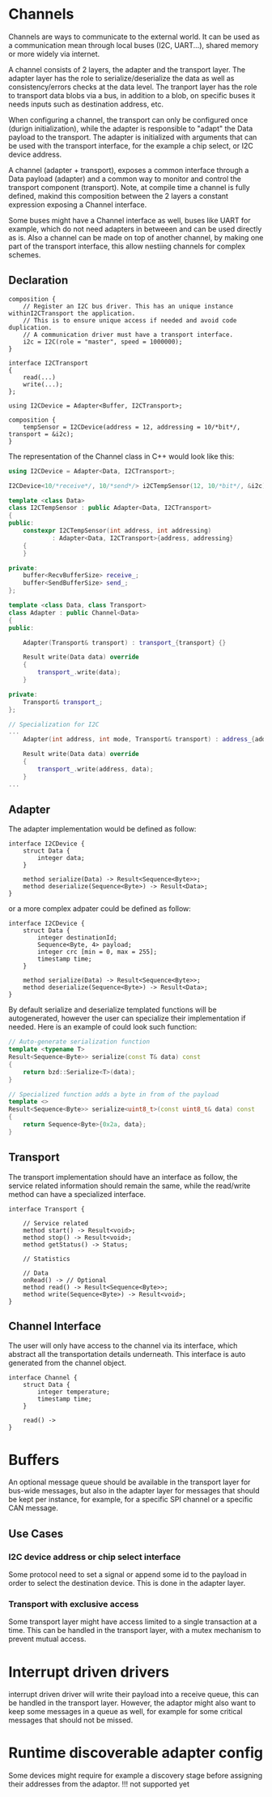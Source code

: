 # Channels

Channels are ways to communicate to the external world.
It can be used as a communication mean through local buses (I2C, UART...), shared memory or more widely via internet.

A channel consists of 2 layers, the adapter and the transport layer.
The adapter layer has the role to serialize/deserialize the data as well as consistency/errors checks at the data level.
The tranport layer has the role to transport data blobs via a bus, in addition to a blob, on specific buses it needs inputs
such as destination address, etc.

When configuring a channel, the transport can only be configured once (durign initialization), while the adapter
is responsible to "adapt" the Data payload to the transport. The adapter is initialized with arguments
that can be used with the transport interface, for the example a chip select, or I2C device address.

A channel (adapter + transport), exposes a common interface through a Data payload (adapter) and a common way to
monitor and control the transport component (transport).
Note, at compile time a channel is fully defined, makind this composition between the 2 layers a constant expression
exposing a Channel<Data> interface.

Some buses might have a Channel interface as well, buses like UART for example, which do not need adapters in betweeen and
can be used directly as is.
Also a channel can be made on top of another channel, by making one part of the transport interface, this allow nestiing channels
for complex schemes.

## Declaration

```
composition {
	// Register an I2C bus driver. This has an unique instance withinI2CTransport the application.
	// This is to ensure unique access if needed and avoid code duplication.
	// A communication driver must have a transport interface.
	i2c = I2C(role = "master", speed = 1000000);
}

interface I2CTransport
{
	read(...)
	write(...);
};

using I2CDevice = Adapter<Buffer, I2CTransport>;

composition {
	tempSensor = I2CDevice(address = 12, addressing = 10/*bit*/, transport = &i2c); 
}
```

The representation of the Channel class in C++ would look like this:
```C++
using I2CDevice = Adapter<Data, I2CTransport>;

I2CDevice<10/*receive*/, 10/*send*/> i2CTempSensor(12, 10/*bit*/, &i2c);

template <class Data>
class I2CTempSensor : public Adapter<Data, I2CTransport>
{
public:
	constexpr I2CTempSensor(int address, int addressing)
			: Adapter<Data, I2CTransport>{address, addressing}
	{
	}

private:
	buffer<RecvBufferSize> receive_;
	buffer<SendBufferSize> send_;
};

template <class Data, class Transport>
class Adapter : public Channel<Data>
{
public:

	Adapter(Transport& transport) : transport_{transport} {}

	Result write(Data data) override
	{
		transport_.write(data);
	}

private:
	Transport& transport_;
};

// Specialization for I2C
...
	Adapter(int address, int mode, Transport& transport) : address_{address}, mode_{mode}, transport_{transport} {}

	Result write(Data data) override
	{
		transport_.write(address, data);
	}
...
```

## Adapter

The adapter implementation would be defined as follow:

```
interface I2CDevice {
	struct Data {
		integer data;
	}

	method serialize(Data) -> Result<Sequence<Byte>>;
	method deserialize(Sequence<Byte>) -> Result<Data>;
}
```

or a more complex adpater could be defined as follow:

```
interface I2CDevice {
	struct Data {
		integer destinationId;
		Sequence<Byte, 4> payload;
		integer crc [min = 0, max = 255];
		timestamp time;
	}

	method serialize(Data) -> Result<Sequence<Byte>>;
	method deserialize(Sequence<Byte>) -> Result<Data>;
}
```

By default serialize and deserialize templated functions will be autogenerated,
however the user can specialize their implementation if needed.
Here is an example of could look such function:

```c++
// Auto-generate serialization function
template <typename T>
Result<Sequence<Byte>> serialize(const T& data) const
{
	return bzd::Serialize<T>(data);
}

// Specialized function adds a byte in from of the payload
template <>
Result<Sequence<Byte>> serialize<uint8_t>(const uint8_t& data) const
{
	return Sequence<Byte>{0x2a, data};
}
```

## Transport

The transport implementation should have an interface as follow, the service related information
should remain the same, while the read/write method can have a specialized interface.

```
interface Transport {

	// Service related
	method start() -> Result<void>;
	method stop() -> Result<void>;
	method getStatus() -> Status;

	// Statistics

	// Data
	onRead() -> // Optional
	method read() -> Result<Sequence<Byte>>;
	method write(Sequence<Byte>) -> Result<void>;
}
```

## Channel Interface

The user will only have access to the channel via its interface, which abstract all the transportation details underneath.
This interface is auto generated from the channel object.

```
interface Channel {
	struct Data {
		integer temperature;
		timestamp time;
	}

	read() ->
}
```

# Buffers

An optional message queue should be available in the transport layer for bus-wide messages, but also in the adapter layer for messages
that should be kept per instance, for example, for a specific SPI channel or a specific CAN message.

## Use Cases

### I2C device address or chip select interface

Some protocol need to set a signal or append some id to the payload in order to select the destination device. This is done in the adapter layer.

### Transport with exclusive access

Some transport layer might have access limited to a single transaction at a time.
This can be handled in the transport layer, with a mutex mechanism to prevent mutual access.

# Interrupt driven drivers

interrupt driven driver will write their payload into a receive queue, this can be handled
in the transport layer.
However, the adaptor might also want to keep some messages in a queue as well, for example
for some critical messages that should not be missed.

# Runtime discoverable adapter config

Some devices might require for example a discovery stage before assigning their addresses
from the adaptor.
!!! not supported yet
